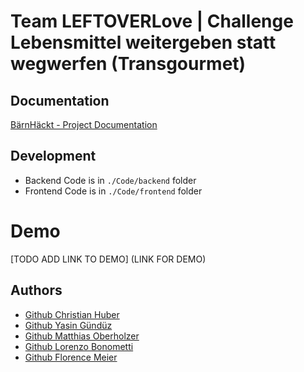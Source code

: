 # Team LEFTOVERLove | Challenge Lebensmittel weitergeben statt wegwerfen (Transgourmet)

## Documentation

[BärnHäckt - Project Documentation](./Documentation/technical_documentation.md)


## Development

- Backend Code is in `./Code/backend` folder
- Frontend Code is in `./Code/frontend` folder

# Demo
[TODO ADD LINK TO DEMO] (LINK FOR DEMO)


## Authors
- [Github Christian Huber](https://github.com/jarheadcore)
- [Github Yasin Gündüz](https://github.com/yguenduez)
- [Github Matthias Oberholzer](https://github.com/githubUser3454321)
- [Github Lorenzo Bonometti](https://github.com/Poisonlocket)
- [Github Florence Meier](https://github.com/Tamalera)

